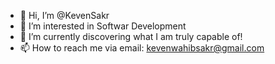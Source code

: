 - 👋 Hi, I’m @KevenSakr
- 👀 I’m interested in Softwar Development
- 🌱 I’m currently discovering what I am truly capable of!
- 📫 How to reach me via email: kevenwahibsakr@gmail.com

<!---
KevenSakr/KevenSakr is a ✨ special ✨ repository because its `README.md` (this file) appears on your GitHub profile.
You can click the Preview link to take a look at your changes.
--->
